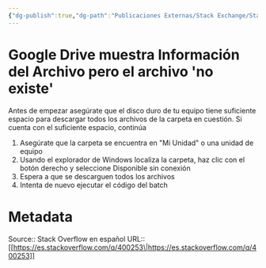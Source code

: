 ```yaml
---
{"dg-publish":true,"dg-path":"Publicaciones Externas/Stack Exchange/Stack Overflow en español/es.stackoverflow.com-400253.md","permalink":"/publicaciones-externas/stack-exchange/stack-overflow-en-espanol/es-stackoverflow-com-400253/","title":"Google Drive muestra Información del Archivo pero el archivo 'no existe'","hide":true,"noteIcon":"\"0\"","created":"2024-04-03T12:49:10.728-06:00","updated":"2024-04-05T16:43:56.740-06:00"}
---
```


# Google Drive muestra Información del Archivo pero el archivo 'no existe'

Antes de empezar asegúrate que el disco duro de tu equipo tiene suficiente espacio para descargar todos los archivos de la carpeta en cuestión. Si cuenta con el suficiente espacio, continúa

1. Asegúrate que la carpeta se encuentra en "Mi Unidad" o una unidad de equipo
2. Usando el explorador de Windows localiza la carpeta, haz clic con el botón derecho y seleccione Disponible sin conexión
3. Espera a que se descarguen todos los archivos
4. Intenta de nuevo ejecutar el código del batch



# Metadata
Source:: Stack Overflow en español
URL:: [[https://es.stackoverflow.com/q/400253\|https://es.stackoverflow.com/q/400253]]

